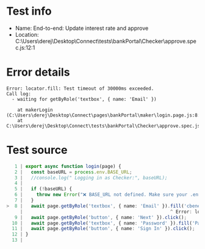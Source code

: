 # Test info

- Name: End-to-end: Update interest rate and approve
- Location: C:\Users\derej\Desktop\Connect\tests\bankPortal\Checker\approve.spec.js:12:1

# Error details

```
Error: locator.fill: Test timeout of 30000ms exceeded.
Call log:
  - waiting for getByRole('textbox', { name: 'Email' })

    at makerLogin (C:\Users\derej\Desktop\Connect\pages\bankPortal\maker\login.page.js:8:54)
    at C:\Users\derej\Desktop\Connect\tests\bankPortal\Checker\approve.spec.js:14:9
```

# Test source

```ts
   1 | export async function login(page) {
   2 |   const baseURL = process.env.BASE_URL;
   3 |   //console.log(" Logging in as Checker:", baseURL);
   4 |
   5 |   if (!baseURL) {
   6 |     throw new Error("❌ BASE_URL not defined. Make sure your .env file is loaded.");
   7 |   }
>  8 |   await page.getByRole('textbox', { name: 'Email' }).fill('cbenewmaker@gmail.com');
     |                                                      ^ Error: locator.fill: Test timeout of 30000ms exceeded.
   9 |   await page.getByRole('button', { name: 'Next' }).click();
  10 |   await page.getByRole('textbox', { name: 'Password' }).fill('Password*1212');
  11 |   await page.getByRole('button', { name: 'Sign In' }).click();
  12 | }
  13 |
```